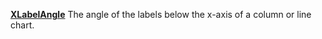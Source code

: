 [**XLabelAngle**](properties-chart.md) The angle of the labels below the x-axis of a column or line chart.

